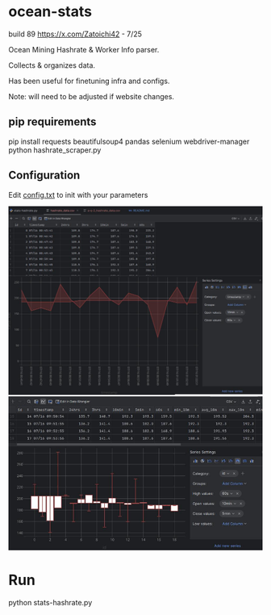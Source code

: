 # ocean-stats
build 89
https://x.com/Zatoichi42  - 7/25

Ocean Mining Hashrate & Worker Info parser. 

Collects & organizes data.

Has been useful for finetuning infra and configs.


Note: will need to be adjusted if website changes.

## pip requirements 
pip install requests beautifulsoup4 pandas selenium webdriver-manager
python hashrate_scraper.py

## Configuration
Edit [config.txt](https://github.com/Zatoichi-42/ocean-stats/blob/main/config.txt) to init with your parameters

![Hashrate](https://github.com/Zatoichi-42/ocean-stats/blob/main/hashrate_stats.jpg)
![Worker Stats](https://github.com/Zatoichi-42/ocean-stats/blob/main/worker_stats.jpg)

# Run
python stats-hashrate.py

